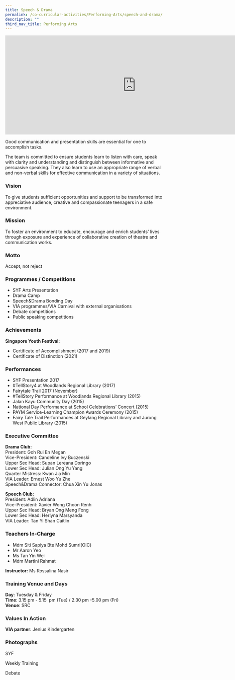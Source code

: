 ```yaml
---
title: Speech & Drama
permalink: /co-curricular-activities/Performing-Arts/speech-and-drama/
description: ""
third_nav_title: Performing Arts
---
```

<center><iframe width="830" height="315" src="https://www.youtube.com/embed/zmOjsWBSdo0" title="2022 Speech&amp;Drama Open House" frameborder="0" allow="accelerometer; autoplay; clipboard-write; encrypted-media; gyroscope; picture-in-picture" allowfullscreen=""></iframe></center>


Good communication and presentation skills are essential for one to accomplish tasks.
  

The team is committed to ensure students learn to listen with care, speak with clarity and understanding and distinguish between informative and persuasive speaking. They also learn to use an appropriate range of verbal and non-verbal skills for effective communication in a variety of situations.
  

### Vision

To give students sufficient opportunities and support to be transformed into appreciative audience, creative and compassionate teenagers in a safe environment.&nbsp;

### Mission

To foster an environment to educate, encourage and enrich students’ lives through exposure and experience of collaborative creation of theatre and communication works.&nbsp;

### Motto

Accept, not reject

### Programmes / Competitions

*  SYF Arts Presentation  
*  Drama Camp  
*  Speech&amp;Drama Bonding Day   
*  VIA programmes/VIA Carnival with external organisations   
*  Debate competitions  
*  Public speaking competitions  

### Achievements

**Singapore Youth Festival:**  
*  Certificate of Accomplishment (2017 and 2019)
*  Certificate of Distinction (2021)


### Performances

*   SYF Presentation 2017
*   #TellStory4 at Woodlands Regional Library (2017)
*   Fairytale Trail 2017 (November)
*   #TellStory Performance at Woodlands Regional Library (2015)
*   Jalan Kayu Community Day (2015)
*   National Day Performance at School Celebrations’ Concert (2015)
*   PAYM Service-Learning Champion Awards Ceremony (2015)
*   Fairy Tale Trail Performances at Geylang Regional Library and Jurong West Public Library (2015)


### Executive Committee  
**Drama Club:**  
President: Goh Rui En Megan  
Vice-President: Candeline Ivy Buczenski  
Upper Sec Head: Supan Lereana Doringo  
Lower Sec Head: Julian Ong Yu Yang  
Quarter Mistress: Kwan Jia Min  
VIA Leader: Ernest Woo Yu Zhe  
Speech&amp;Drama Connector: Chua Xin Yu Jonas  

**Speech Club:**   
President: Adlin Adriana  
Vice-President: Xavier Wong Choon Renh  
Upper Sec Head: Bryan Ong Meng Fong  
Lower Sec Head: Herlyna Marsyanda  
VIA Leader: Tan Yi Shan Caitlin  


### Teachers In-Charge

*   Mdm Siti Sapiya Bte Mohd Sumri(OIC)
*   Mr Aaron Yeo
*   Ms Tan Yin Wei  
*   Mdm Martini Rahmat


**Instructor:** Ms Rossalina Nasir

### Training Venue and Days

**Day**: Tuesday &amp; Friday  
**Time**: 3.15 pm - 5.15&nbsp; pm (Tue) / 2.30 pm -5.00 pm (Fri)  
**Venue**: SRC

### Values In Action


**VIA partner**: Jenius Kindergarten

### Photographs

SYF




Weekly Training




Debate